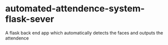 # automated-attendence-system-flask-sever
A flask back end app which automatically detects the faces and outputs the attendence
